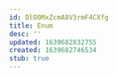 ```yaml
---
id: DlO0MxZcmA8V3rmF4CXfg
title: Enum
desc: ''
updated: 1639682832755
created: 1639682746534
stub: true
---
```

